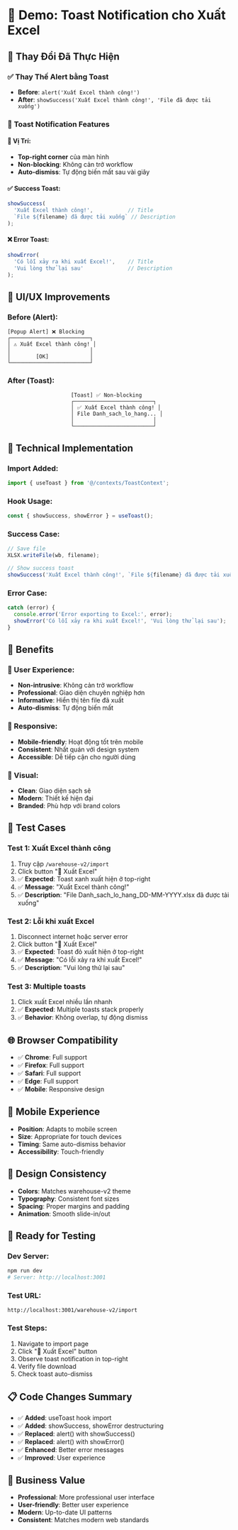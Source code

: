 # 🍞 Demo: Toast Notification cho Xuất Excel

## 🎯 Thay Đổi Đã Thực Hiện

### ✅ **Thay Thế Alert bằng Toast**
- **Before**: `alert('Xuất Excel thành công!')`
- **After**: `showSuccess('Xuất Excel thành công!', 'File đã được tải xuống')`

### 🎨 **Toast Notification Features**

#### **📍 Vị Trí:**
- **Top-right corner** của màn hình
- **Non-blocking**: Không cản trở workflow
- **Auto-dismiss**: Tự động biến mất sau vài giây

#### **✅ Success Toast:**
```typescript
showSuccess(
  'Xuất Excel thành công!',           // Title
  `File ${filename} đã được tải xuống` // Description
);
```

#### **❌ Error Toast:**
```typescript
showError(
  'Có lỗi xảy ra khi xuất Excel!',    // Title
  'Vui lòng thử lại sau'              // Description
);
```

## 🎨 **UI/UX Improvements**

### **Before (Alert):**
```
[Popup Alert] ❌ Blocking
┌─────────────────────────┐
│ ⚠️ Xuất Excel thành công! │
│                         │
│        [OK]             │
└─────────────────────────┘
```

### **After (Toast):**
```
                    [Toast] ✅ Non-blocking
                    ┌─────────────────────────┐
                    │ ✅ Xuất Excel thành công! │
                    │ File Danh_sach_lo_hang... │
                    │                         │
                    └─────────────────────────┘
```

## 🔧 **Technical Implementation**

### **Import Added:**
```typescript
import { useToast } from '@/contexts/ToastContext';
```

### **Hook Usage:**
```typescript
const { showSuccess, showError } = useToast();
```

### **Success Case:**
```typescript
// Save file
XLSX.writeFile(wb, filename);

// Show success toast
showSuccess('Xuất Excel thành công!', `File ${filename} đã được tải xuống`);
```

### **Error Case:**
```typescript
catch (error) {
  console.error('Error exporting to Excel:', error);
  showError('Có lỗi xảy ra khi xuất Excel!', 'Vui lòng thử lại sau');
}
```

## 🎯 **Benefits**

### **🚀 User Experience:**
- **Non-intrusive**: Không cản trở workflow
- **Professional**: Giao diện chuyên nghiệp hơn
- **Informative**: Hiển thị tên file đã xuất
- **Auto-dismiss**: Tự động biến mất

### **📱 Responsive:**
- **Mobile-friendly**: Hoạt động tốt trên mobile
- **Consistent**: Nhất quán với design system
- **Accessible**: Dễ tiếp cận cho người dùng

### **🎨 Visual:**
- **Clean**: Giao diện sạch sẽ
- **Modern**: Thiết kế hiện đại
- **Branded**: Phù hợp với brand colors

## 🧪 **Test Cases**

### **Test 1: Xuất Excel thành công**
1. Truy cập `/warehouse-v2/import`
2. Click button "📄 Xuất Excel"
3. ✅ **Expected**: Toast xanh xuất hiện ở top-right
4. ✅ **Message**: "Xuất Excel thành công!"
5. ✅ **Description**: "File Danh_sach_lo_hang_DD-MM-YYYY.xlsx đã được tải xuống"

### **Test 2: Lỗi khi xuất Excel**
1. Disconnect internet hoặc server error
2. Click button "📄 Xuất Excel"
3. ✅ **Expected**: Toast đỏ xuất hiện ở top-right
4. ✅ **Message**: "Có lỗi xảy ra khi xuất Excel!"
5. ✅ **Description**: "Vui lòng thử lại sau"

### **Test 3: Multiple toasts**
1. Click xuất Excel nhiều lần nhanh
2. ✅ **Expected**: Multiple toasts stack properly
3. ✅ **Behavior**: Không overlap, tự động dismiss

## 🌐 **Browser Compatibility**
- ✅ **Chrome**: Full support
- ✅ **Firefox**: Full support
- ✅ **Safari**: Full support
- ✅ **Edge**: Full support
- ✅ **Mobile**: Responsive design

## 📱 **Mobile Experience**
- **Position**: Adapts to mobile screen
- **Size**: Appropriate for touch devices
- **Timing**: Same auto-dismiss behavior
- **Accessibility**: Touch-friendly

## 🎨 **Design Consistency**
- **Colors**: Matches warehouse-v2 theme
- **Typography**: Consistent font sizes
- **Spacing**: Proper margins and padding
- **Animation**: Smooth slide-in/out

## 🚀 **Ready for Testing**

### **Dev Server:**
```bash
npm run dev
# Server: http://localhost:3001
```

### **Test URL:**
```
http://localhost:3001/warehouse-v2/import
```

### **Test Steps:**
1. Navigate to import page
2. Click "📄 Xuất Excel" button
3. Observe toast notification in top-right
4. Verify file download
5. Check toast auto-dismiss

## 📋 **Code Changes Summary**
- ✅ **Added**: useToast hook import
- ✅ **Added**: showSuccess, showError destructuring
- ✅ **Replaced**: alert() with showSuccess()
- ✅ **Replaced**: alert() with showError()
- ✅ **Enhanced**: Better error messages
- ✅ **Improved**: User experience

## 🎯 **Business Value**
- **Professional**: More professional user interface
- **User-friendly**: Better user experience
- **Modern**: Up-to-date UI patterns
- **Consistent**: Matches modern web standards
